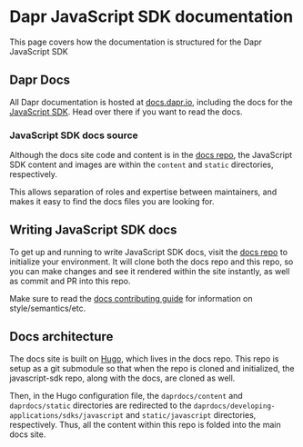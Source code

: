 # Dapr JavaScript SDK documentation

This page covers how the documentation is structured for the Dapr JavaScript SDK

## Dapr Docs

All Dapr documentation is hosted at [docs.dapr.io](https://docs.dapr.io), including the docs for the [JavaScript SDK](https://docs.dapr.io/developing-applications/sdks/java/). Head over there if you want to read the docs.

### JavaScript SDK docs source 

Although the docs site code and content is in the [docs repo](https://github.com/dapr/docs), the JavaScript SDK content and images are within the `content` and `static` directories, respectively. 

This allows separation of roles and expertise between maintainers, and makes it easy to find the docs files you are looking for.

## Writing JavaScript SDK docs

To get up and running to write JavaScript SDK docs, visit the [docs repo](https://github.com/dapr/docs) to initialize your environment. It will clone both the docs repo and this repo, so you can make changes and see it rendered within the site instantly, as well as commit and PR into this repo.

Make sure to read the [docs contributing guide](https://docs.dapr.io/contributing/contributing-docs/) for information on style/semantics/etc.

## Docs architecture

The docs site is built on [Hugo](https://gohugo.io), which lives in the docs repo. This repo is setup as a git submodule so that when the repo is cloned and initialized, the javascript-sdk repo, along with the docs, are cloned as well.

Then, in the Hugo configuration file, the `daprdocs/content` and `daprdocs/static` directories are redirected to the `daprdocs/developing-applications/sdks/javascript` and `static/javascript` directories, respectively. Thus, all the content within this repo is folded into the main docs site.